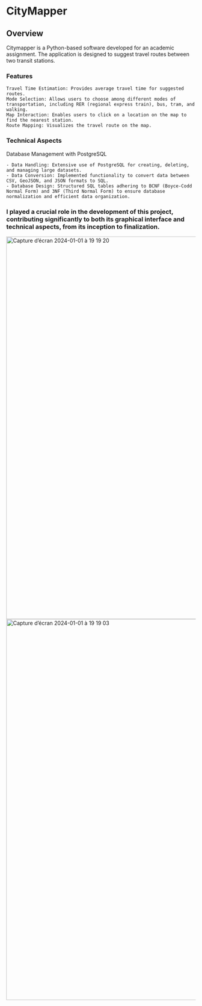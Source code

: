 # CityMapper
## Overview

Citymapper is a Python-based software developed for an academic assignment. The application is designed to suggest travel routes between two transit stations.
### Features

    Travel Time Estimation: Provides average travel time for suggested routes.
    Mode Selection: Allows users to choose among different modes of transportation, including RER (regional express train), bus, tram, and walking.
    Map Interaction: Enables users to click on a location on the map to find the nearest station.
    Route Mapping: Visualizes the travel route on the map.

### Technical Aspects
Database Management with PostgreSQL

    - Data Handling: Extensive use of PostgreSQL for creating, deleting, and managing large datasets.
    - Data Conversion: Implemented functionality to convert data between CSV, GeoJSON, and JSON formats to SQL.
    - Database Design: Structured SQL tables adhering to BCNF (Boyce-Codd Normal Form) and 3NF (Third Normal Form) to ensure database normalization and efficient data organization.



### I played a crucial role in the development of this project, contributing significantly to both its graphical interface and technical aspects, from its inception to finalization.

<img width="1016" alt="Capture d’écran 2024-01-01 à 19 19 20" src="https://github.com/sarusman/CityMapper/assets/60844500/adf1056e-1e47-4eb8-9082-87706f5a2d26">

<img width="1012" alt="Capture d’écran 2024-01-01 à 19 19 03" src="https://github.com/sarusman/CityMapper/assets/60844500/5c27cb70-93af-445e-91b7-6f3229c374b8">
